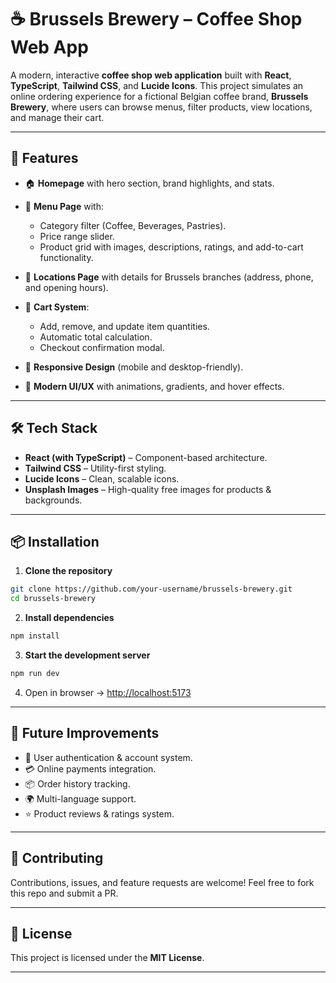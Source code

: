 
# ☕ Brussels Brewery – Coffee Shop Web App

A modern, interactive **coffee shop web application** built with **React**, **TypeScript**, **Tailwind CSS**, and **Lucide Icons**.
This project simulates an online ordering experience for a fictional Belgian coffee brand, **Brussels Brewery**, where users can browse menus, filter products, view locations, and manage their cart.

---

## 🚀 Features

* 🏠 **Homepage** with hero section, brand highlights, and stats.
* 📜 **Menu Page** with:

  * Category filter (Coffee, Beverages, Pastries).
  * Price range slider.
  * Product grid with images, descriptions, ratings, and add-to-cart functionality.
* 📍 **Locations Page** with details for Brussels branches (address, phone, and opening hours).
* 🛒 **Cart System**:

  * Add, remove, and update item quantities.
  * Automatic total calculation.
  * Checkout confirmation modal.
* 📱 **Responsive Design** (mobile and desktop-friendly).
* 🎨 **Modern UI/UX** with animations, gradients, and hover effects.

---

## 🛠️ Tech Stack

* **React (with TypeScript)** – Component-based architecture.
* **Tailwind CSS** – Utility-first styling.
* **Lucide Icons** – Clean, scalable icons.
* **Unsplash Images** – High-quality free images for products & backgrounds.

---

## 📦 Installation

1. **Clone the repository**

```bash
git clone https://github.com/your-username/brussels-brewery.git
cd brussels-brewery
```

2. **Install dependencies**

```bash
npm install
```

3. **Start the development server**

```bash
npm run dev
```

4. Open in browser → [http://localhost:5173](http://localhost:5173)

---

## 🔮 Future Improvements

* 🔑 User authentication & account system.
* 💳 Online payments integration.
* 📦 Order history tracking.
* 🌍 Multi-language support.
* ⭐ Product reviews & ratings system.

---

## 🤝 Contributing

Contributions, issues, and feature requests are welcome!
Feel free to fork this repo and submit a PR.

---

## 📜 License

This project is licensed under the **MIT License**.

---
